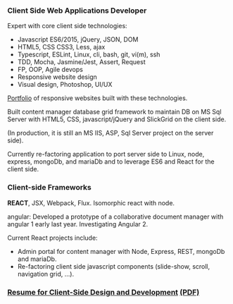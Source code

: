 
### Client Side Web Applications Developer

Expert with core client side technologies:

- Javascript ES6/2015, jQuery, JSON, DOM
- HTML5, CSS CSS3, Less, ajax
- Typescript, ESLint, Linux, cli, bash, git, vi(m), ssh
- TDD, Mocha, Jasmine/Jest, Assert, Request
- FP, OOP, Agile devops
- Responsive website design
- Visual design, Photoshop, UI/UX

[Portfolio](http://canright.net/client-side.hmd) of responsive websites built with these technologies.

Built content manager database grid framework to maintain DB on MS Sql Server with HTML5, CSS, javascript/jQuery and SlickGrid on the client side.

(In production, it is still an MS IIS, ASP, Sql Server project on the server side).

Currently re-factoring application to port server side to Linux, node, express, mongoDb, and mariaDb and to leverage ES6 and React for the client side.

### Client-side Frameworks

**REACT**, JSX, Webpack, Flux. Isomorphic react with node.

angular: Developed a prototype of a collaborative document manager with angular 1 early last year.  Investigating Angular 2.

Current React projects include:

- Admin portal for content manager with Node, Express, REST, mongoDb and mariaDb.
- Re-factoring client side javascript components (slide-show, scroll, navigation grid, ...).

### [Resume for Client-Side Design and Development](/resume-clientside.hmd) [(PDF)](/resume-clientside.pdf)
